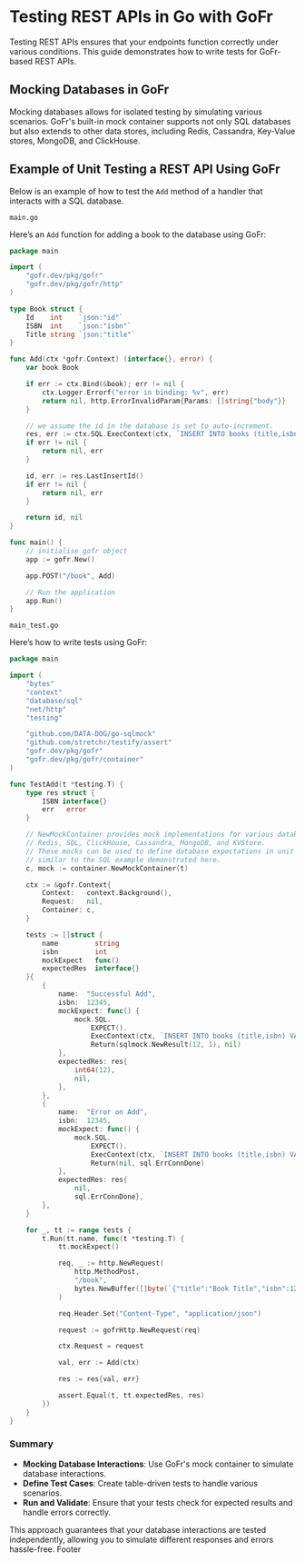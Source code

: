 # Testing REST APIs in Go with GoFr

Testing REST APIs ensures that your endpoints function correctly under various conditions. This guide demonstrates how to write tests for GoFr-based REST APIs.

## Mocking Databases in GoFr

Mocking databases allows for isolated testing by simulating various scenarios. GoFr's built-in mock container supports not only SQL databases but also extends to other data stores, including Redis, Cassandra, Key-Value stores, MongoDB, and ClickHouse.

## Example of Unit Testing a REST API Using GoFr

Below is an example of how to test the `Add` method of a handler that interacts with a SQL database.

`main.go`

Here’s an `Add` function for adding a book to the database using GoFr:

```go
package main

import (
	"gofr.dev/pkg/gofr"
	"gofr.dev/pkg/gofr/http"
)

type Book struct {
	Id    int    `json:"id"`
	ISBN  int    `json:"isbn"`
	Title string `json:"title"`
}

func Add(ctx *gofr.Context) (interface{}, error) {
	var book Book

	if err := ctx.Bind(&book); err != nil {
		ctx.Logger.Errorf("error in binding: %v", err)
		return nil, http.ErrorInvalidParam{Params: []string{"body"}}
	}

	// we assume the id in the database is set to auto-increment.
	res, err := ctx.SQL.ExecContext(ctx, `INSERT INTO books (title,isbn) VALUES (?,?)`, book.Title, book.ISBN)
	if err != nil {
		return nil, err
	}

	id, err := res.LastInsertId()
	if err != nil {
		return nil, err
	}

	return id, nil
}

func main() {
	// initialise gofr object
	app := gofr.New()

	app.POST("/book", Add)

	// Run the application
	app.Run()
}
```

`main_test.go`

Here’s how to write tests using GoFr:
```go
package main

import (
	"bytes"
	"context"
	"database/sql"
	"net/http"
	"testing"

	"github.com/DATA-DOG/go-sqlmock"
	"github.com/stretchr/testify/assert"
	"gofr.dev/pkg/gofr"
	"gofr.dev/pkg/gofr/container"
)

func TestAdd(t *testing.T) {
	type res struct {
		ISBN interface{}
		err   error
	}

	// NewMockContainer provides mock implementations for various databases including:
	// Redis, SQL, ClickHouse, Cassandra, MongoDB, and KVStore.
	// These mocks can be used to define database expectations in unit tests,
	// similar to the SQL example demonstrated here.
	c, mock := container.NewMockContainer(t)

	ctx := &gofr.Context{
		Context:   context.Background(),
		Request:   nil,
		Container: c,
	}

	tests := []struct {
		name         string
		isbn         int
		mockExpect   func()
		expectedRes  interface{}
	}{
		{
			name:  "Successful Add",
			isbn:  12345,
			mockExpect: func() {
				mock.SQL.
					EXPECT().
					ExecContext(ctx, `INSERT INTO books (title,isbn) VALUES (?,?)`, 12345).
					Return(sqlmock.NewResult(12, 1), nil)
			},
			expectedRes: res{
				int64(12), 
				nil,
			},
		},
		{
			name:  "Error on Add",
			isbn:  12345,
			mockExpect: func() {
				mock.SQL.
					EXPECT().
					ExecContext(ctx, `INSERT INTO books (title,isbn) VALUES (?,?)`, 12345).
					Return(nil, sql.ErrConnDone)
			},
			expectedRes: res{
				nil,
				sql.ErrConnDone},
		},
	}

	for _, tt := range tests {
		t.Run(tt.name, func(t *testing.T) {
			tt.mockExpect()

			req, _ := http.NewRequest(
				http.MethodPost,
				"/book",
				bytes.NewBuffer([]byte(`{"title":"Book Title","isbn":12345}`)),
			)

			req.Header.Set("Content-Type", "application/json")

			request := gofrHttp.NewRequest(req)

			ctx.Request = request

			val, err := Add(ctx)

			res := res{val, err}

			assert.Equal(t, tt.expectedRes, res)
		})
	}
}
```
### Summary

- **Mocking Database Interactions**: Use GoFr's mock container to simulate database interactions.
- **Define Test Cases**: Create table-driven tests to handle various scenarios.
- **Run and Validate**: Ensure that your tests check for expected results and handle errors correctly.

This approach guarantees that your database interactions are tested independently, allowing you to simulate different responses and errors hassle-free.
Footer

